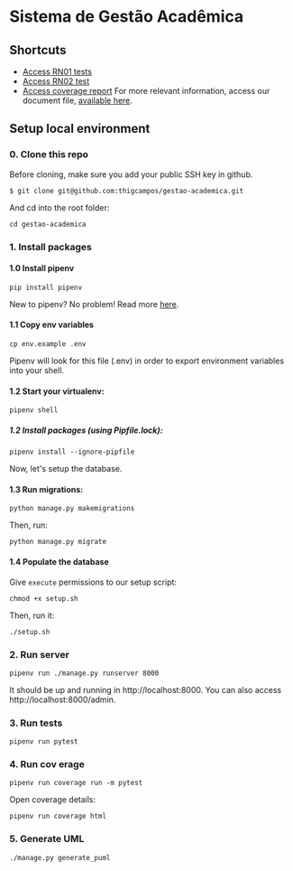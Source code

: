 # Sistema de Gestão Acadêmica

## Shortcuts
- [Access RN01 tests](https://github.com/thigcampos/gestao-academica/blob/837a970028bac04d98bb00752e189d34e2f321b7/gestaoacademica/tests/test_views.py#L105)
- [Access RN02 test](https://github.com/thigcampos/gestao-academica/blob/837a970028bac04d98bb00752e189d34e2f321b7/gestaoacademica/tests/test_views.py#L223)
- [Access coverage report](https://github.com/thigcampos/gestao-academica/blob/main/report.txt)
For more relevant information, access our document file, [available here](https://docs.google.com/document/d/1wjidif7AT5nD9yiiaksyZcpWJWkPXzqrcJdchuTGczU/edit?usp=sharing).

## Setup local environment
### 0. Clone this repo
Before cloning, make sure you add your public SSH key in github.
```
$ git clone git@github.com:thigcampos/gestao-academica.git
```
And cd into the root folder:
```
cd gestao-academica
```

### 1. Install packages
#### 1.0 Install pipenv
```
pip install pipenv
```
New to pipenv? No problem! Read more [here](https://realpython.com/pipenv-guide/).

#### 1.1 Copy env variables
```
cp env.example .env
```
Pipenv will look for this file (.env) in order to export environment variables into your shell.

#### 1.2 Start your virtualenv:
```
pipenv shell
```

#####  1.2 Install packages (using Pipfile.lock):
```
pipenv install --ignore-pipfile
```
Now, let's setup the database.

#### 1.3 Run migrations:
```
python manage.py makemigrations
```

Then, run:

```
python manage.py migrate
```

#### 1.4 Populate the database
Give `execute` permissions to our setup script:
```
chmod +x setup.sh
```

Then, run it:
```
./setup.sh
```
### 2. Run server
```
pipenv run ./manage.py runserver 8000
```
It should be up and running in http://localhost:8000.
You can also access http://localhost:8000/admin.

### 3. Run tests
```
pipenv run pytest
```

### 4. Run cov erage
```
pipenv run coverage run -m pytest
```

Open coverage details:
```
pipenv run coverage html
```

### 5. Generate UML 
```
./manage.py generate_puml
```
